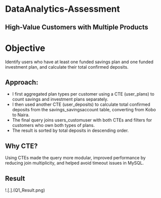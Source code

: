 #  DataAnalytics-Assessment

## High-Value Customers with Multiple Products

# Objective 
Identify users who have at least one funded savings plan and one funded investment plan, and calculate their total confirmed deposits.

## Approach: 
- I first aggregated plan types per customer using a CTE (user_plans) to count savings and investment plans separately.
- I then used another CTE (user_deposits) to calculate total confirmed deposits from the savings_savingsaccount table, converting from Kobo to Naira.
- The final query joins users_customuser with both CTEs and filters for customers who own both types of plans.
- The result is sorted by total deposits in descending order.

## Why CTE? 
Using CTEs made the query more modular, improved performance by reducing join multiplicity, and helped avoid timeout issues in MySQL.

## Result 
!.[.].(Q1_Result.png)








